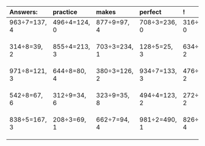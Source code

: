| Answers: | practice | makes | perfect | ! |
| :--- | :--- | :--- | :--- | :--- |
| 963÷7=137, 4 | 496÷4=124, 0 | 877÷9=97, 4 | 708÷3=236, 0 | 316÷4=79, 0 | 
|   |   |   |   |   | 
|   |   |   |   |   | 
|   |   |   |   |   | 
| 314÷8=39, 2 | 855÷4=213, 3 | 703÷3=234, 1 | 128÷5=25, 3 | 634÷4=158, 2 | 
|   |   |   |   |   | 
|   |   |   |   |   | 
|   |   |   |   |   | 
| 971÷8=121, 3 | 644÷8=80, 4 | 380÷3=126, 2 | 934÷7=133, 3 | 476÷6=79, 2 | 
|   |   |   |   |   | 
|   |   |   |   |   | 
|   |   |   |   |   | 
| 542÷8=67, 6 | 312÷9=34, 6 | 323÷9=35, 8 | 494÷4=123, 2 | 272÷6=45, 2 | 
|   |   |   |   |   | 
|   |   |   |   |   | 
|   |   |   |   |   | 
| 838÷5=167, 3 | 208÷3=69, 1 | 662÷7=94, 4 | 981÷2=490, 1 | 826÷6=137, 4 | 
|   |   |   |   |   | 
|   |   |   |   |   | 
|   |   |   |   |   | 
